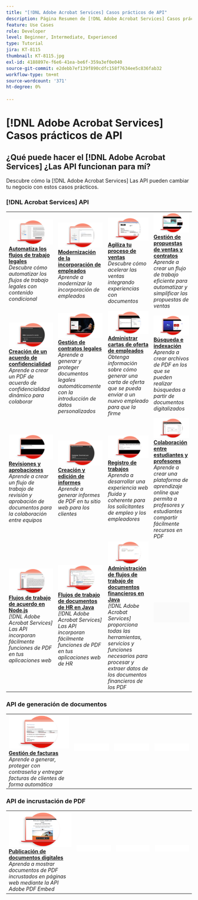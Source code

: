 ```yaml
---
title: "[!DNL Adobe Acrobat Services] Casos prácticos de API"
description: Página Resumen de [!DNL Adobe Acrobat Services] Casos prácticos de API
feature: Use Cases
role: Developer
level: Beginner, Intermediate, Experienced
type: Tutorial
jira: KT-8115
thumbnail: KT-8115.jpg
exl-id: 4188897e-f6e6-41ea-be6f-359a3ef0e040
source-git-commit: e2debb7ef139f890cdfc158f7634ee5c836fab32
workflow-type: tm+mt
source-wordcount: '371'
ht-degree: 0%

---
```


# [!DNL Adobe Acrobat Services] Casos prácticos de API

## ¿Qué puede hacer el [!DNL Adobe Acrobat Services] ¿Las API funcionan para mí?

Descubre cómo la [!DNL Adobe Acrobat Services] Las API pueden cambiar tu negocio con estos casos prácticos.

### [!DNL Acrobat Services] API

<table style="table-layout:fixed">
<tr>
  <td>
    <a href="automatelegalworkflows.md">
      <img alt="Automatiza los flujos de trabajo legales" src="assets/automatelegal_thumb.png" />
    </a>
    <div>
    <a href="automatelegalworkflows.md"><strong>Automatiza los flujos de trabajo legales</strong></a>
    </div>
    <em>Descubre cómo automatizar los flujos de trabajo legales con contenido condicional</em>
    <br>
  </td>
  <td>
      <a href="employeeonboarding.md">
        <img alt="Modernización de la incorporación de empleados" src="assets/employee_thumb.png" />
      </a>
      <div>
      <a href="employeeonboarding.md"><strong>Modernización de la incorporación de empleados</strong></a>
      </div>
      <em>Aprende a modernizar la incorporación de empleados</em>
      <br>
  </td>
  <td>
      <a href="acceleratesales.md">
        <img alt="Agiliza tu proceso de ventas" src="assets/accsales_thumb.png" />
      </a>
      <div>
      <a href="acceleratesales.md"><strong>Agiliza tu proceso de ventas</strong></a>
      </div>
      <em>Descubre cómo acelerar las ventas integrando experiencias con documentos</em>
      <br>
    </td>
    <td>
      <a href="sales.md">
        <img alt="Gestión de propuestas de ventas y contratos" src="assets/sales_thumb.png" />
      </a>
      <div>
      <a href="sales.md"><strong>Gestión de propuestas de ventas y contratos</strong></a>
      </div>
      <em>Aprende a crear un flujo de trabajo eficiente para automatizar y simplificar las propuestas de ventas</em>
      <br>
    </td>
</tr>
<tr>
  <td>
    <a href="nda.md">
      <img alt="Creación de un acuerdo de confidencialidad" src="assets/nda_thumb.png" />
    </a>
    <div>
    <a href="nda.md"><strong>Creación de un acuerdo de confidencialidad</strong></a>
    </div>
    <em>Aprende a crear un PDF de acuerdo de confidencialidad dinámico para colaborar</em>
    <br>
  </td>
  <td>
    <a href="legal.md">
      <img alt="Gestión de contratos legales" src="assets/legal_thumb.png" />
    </a>
    <div>
    <a href="legal.md"><strong>Gestión de contratos legales</strong></a>
    </div>
    <em>Aprende a generar y proteger documentos legales automáticamente con la introducción de datos personalizados</em>
    <br>
  </td>
  <td>
    <a href="offer.md">
      <img alt="Administrar cartas de oferta de empleados" src="assets/offer_thumb.png" />
    </a>
    <div>
    <a href="offer.md"><strong>Administrar cartas de oferta de empleados</strong></a>
    </div>
    <em>Obtenga información sobre cómo generar una carta de oferta que se pueda enviar a un nuevo empleado para que la firme</em>
    <br>
  </td>
  <td>
    <a href="searching.md">
      <img alt="Búsqueda e indexación" src="assets/searching_thumb.png" />
    </a>
    <div>
    <a href="searching.md"><strong>Búsqueda e indexación</strong></a>
    </div>
    <em>Aprenda a crear archivos de PDF en los que se pueden realizar búsquedas a partir de documentos digitalizados</em>
    <br>
  </td>
</tr>
<tr>
  <td>
    <a href="reviews.md">
      <img alt="Revisiones y aprobaciones" src="assets/reviews_thumb.png" />
    </a>
    <div>
    <a href="reviews.md"><strong>Revisiones y aprobaciones</strong></a>
    </div>
    <em>Aprende a crear un flujo de trabajo de revisión y aprobación de documentos para la colaboración entre equipos</em>
    <br>
  </td>
  <td>
    <a href="reportcreation.md">
      <img alt="Creación y edición de informes" src="assets/report_thumb.png" />
    </a>
    <div>
    <a href="reportcreation.md"><strong>Creación y edición de informes</strong></a>
    </div>
    <em>Aprende a generar informes de PDF en tu sitio web para los clientes</em>
    <br>
  </td>
  <td>
    <a href="jobposting.md">
      <img alt="Registro de trabajos" src="assets/job_thumb.png" />
    </a>
    <div>
    <a href="jobposting.md"><strong>Registro de trabajos</strong></a>
    </div>
    <em>Aprenda a desarrollar una experiencia web fluida y coherente para los solicitantes de empleo y los empleadores</em>
    <br>
  </td>
  <td>
    <a href="educationcollab.md">
      <img alt="Colaboración entre estudiantes y profesores" src="assets/edu_thumb.png" />
    </a>
    <div>
    <a href="educationcollab.md"><strong>Colaboración entre estudiantes y profesores</strong></a>
    </div>
    <em>Aprende a crear una plataforma de aprendizaje online que permita a profesores y estudiantes compartir fácilmente recursos en PDF</em>
    <br>
  </td>
</tr>
<tr>
  <td>
    <a href="AgreementWorkflowsNodejs.md">
      <img alt="Flujos de trabajo de acuerdo en Node.js" src="assets/AWNjs_thumb.png" />
    </a>
    <div>
    <a href="AgreementWorkflowsNodejs.md"><strong>Flujos de trabajo de acuerdo en Node.js</strong></a>
    </div>
    <em>[!DNL Adobe Acrobat Services] Las API incorporan fácilmente funciones de PDF en tus aplicaciones web</em>
    <br>
  </td>
  <td>
    <a href="HRAgreementWorkflowsJava.md">
      <img alt="Flujos de trabajo de documentos de HR en Java" src="assets/HRWJ_thumb.png" />
    </a>
    <div>
    <a href="HRAgreementWorkflowsJava.md"><strong>Flujos de trabajo de documentos de HR en Java</strong></a>
    </div>
    <em>[!DNL Adobe Acrobat Services] Las API incorporan fácilmente funciones de PDF en tus aplicaciones web de HR</em>
    <br>
  </td>
  <td>
    <a href="FinanceWorkflowsJava.md">
      <img alt="Administración de flujos de trabajo de documentos financieros en Java" src="assets/FAWJ_thumb.png" />
    </a>
    <div>
    <a href="FinanceWorkflowsJava.md"><strong>Administración de flujos de trabajo de documentos financieros en Java</strong></a>
    </div>
    <em>[!DNL Adobe Acrobat Services] proporciona todas las herramientas, servicios y funciones necesarios para procesar y extraer datos de los documentos financieros de los PDF</em>
    <br>
  </td>
  <td>
    <img alt="Separador" src="../assets/GrayBanner_Placeholder.png" />
    <div>
    <br>
  </td>
</tr>
</table>

### API de generación de documentos

<table style="table-layout:fixed">
<tr>
  <td>
    <a href="invoices.md">
      <img alt="Gestión de facturas" src="assets/invoices_thumb.png" />
    </a>
    <div>
    <a href="invoices.md"><strong>Gestión de facturas</strong></a>
    </div>
    <em>Aprende a generar, proteger con contraseña y entregar facturas de clientes de forma automática</em>
    <br>
  </td>
  <td>
    <img alt="Separador" src="../assets/WhiteBanner_Placeholder.png" />
    <div>
    <br>
  </td>
  <td>
    <img alt="Separador" src="../assets/WhiteBanner_Placeholder.png" />
    <div>
    <br>
  </td>
  <td>
    <img alt="Separador" src="../assets/WhiteBanner_Placeholder.png" />
    <div>
    <br>
  </td>
</tr>
</table>

### API de incrustación de PDF

<table style="table-layout:fixed">
<tr>
   <td>
    <a href="ddppdfembedapi.md">
      <img alt="Publicación de documentos digitales" src="assets/ddp_thumb.png" />
    </a>
    <div>
    <a href="ddppdfembedapi.md"><strong>Publicación de documentos digitales</strong></a>
    </div>
    <em>Aprenda a mostrar documentos de PDF incrustados en páginas web mediante la API Adobe PDF Embed</em>
    <br>
  </td>
  <td>
    <img alt="Separador" src="../assets/WhiteBanner_Placeholder.png" />
    <div>
    <br>
  </td>
  <td>
    <img alt="Separador" src="../assets/WhiteBanner_Placeholder.png" />
    <div>
    <br>
  </td>
  <td>
    <img alt="Separador" src="../assets/WhiteBanner_Placeholder.png" />
    <div>
    <br>
  </td>
</tr>
</table>